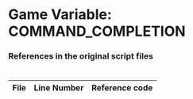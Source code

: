 # Game Variable: COMMAND_COMPLETION
### References in the original script files

#

| File | Line Number | Reference code |
| --- | --- | --- |

